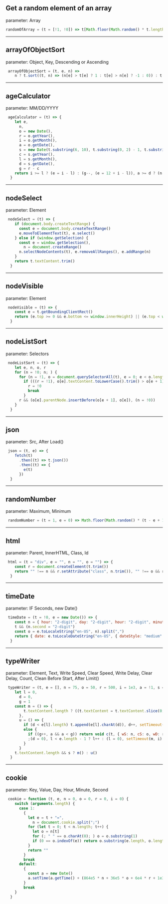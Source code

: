 ## Get a random element of an array
parameter: Array
```javascript
randomOfArray = (t = [!1, !0]) => t[Math.floor(Math.random() * t.length)]
```

<hr /> 

## arrayOfObjectSort
parameter: Object, Key, Descending or Ascending
```javascript
 arrayOfObjectSort = (t, e, n) =>
    n ? t.sort((t, n) => (n[e] > t[e] ? 1 : t[e] > n[e] ? -1 : 0)) : t.sort((t, n) => (t[e] > n[e] ? 1 : n[e] > t[e] ? -1 : 0))
```

<hr /> 

## ageCalculator
parameter: MM/DD/YYYY
```javascript
 ageCalculator = (t) => {
    let e,
      n,
      o = new Date(),
      r = o.getYear(),
      i = o.getMonth(),
      a = o.getDate(),
      s = new Date(t.substring(6, 10), t.substring(0, 2) - 1, t.substring(3, 5)),
      c = s.getYear(),
      l = s.getMonth(),
      d = s.getDate(),
      g = r - c
    return i >= l ? (e = i - l) : (g--, (e = 12 + i - l)), a >= d ? (n = a - d) : (e--, (n = 31 + a - d), e < 0 && ((e = 11), g--)), { B: s, D: n, M: e, Y: g }
  }
```

<hr /> 

## nodeSelect
parameter: Element
```javascript
 nodeSelect = (t) => {
    if (document.body.createTextRange) {
      const e = document.body.createTextRange()
      e.moveToElementText(t), e.select()
    } else if (window.getSelection) {
      const e = window.getSelection(),
        n = document.createRange()
      n.selectNodeContents(t), e.removeAllRanges(), e.addRange(n)
    }
    return t.textContent.trim()
  }
```

<hr /> 

## nodeVisible
parameter: Element
```javascript
 nodeVisible = (t) => {
    const e = t.getBoundingClientRect()
    return (e.top >= 0 && e.bottom <= window.innerHeight) || (e.top < window.innerHeight && e.bottom >= 0 && "true")
  }
```

<hr /> 

## nodeListSort
parameter: Selectors
```javascript
 nodeListSort = (t) => {
    let e, n, o, r
    for (n = !0; n; ) {
      for (n = !1, o = document.querySelectorAll(t), e = 0; e < o.length - 1; e++)
        if (((r = !1), o[e].textContent.toLowerCase().trim() > o[e + 1].textContent.toLowerCase().trim())) {
          r = !0
          break
        }
      r && (o[e].parentNode.insertBefore(o[e + 1], o[e]), (n = !0))
    }
  }
```

<hr /> 

## json
parameter: Src, After Load()
```javascript
 json = (t, e) => {
    fetch(t)
      .then((t) => t.json())
      .then((t) => {
        e(t)
      })
  }
```

<hr /> 

## randomNumber
parameter: Maximum, Minimum
```javascript
 randomNumber = (t = 1, e = 0) => Math.floor(Math.random() * (t - e + 1) + e)
```

<hr /> 

## html
parameter: Parent, InnerHTML, Class, Id
```javascript
 html = (t = "div", e = "", n = "", o = "") => {
    const r = document.createElement(t.trim())
    return "" !== n && r.setAttribute("class", n.trim()), "" !== o && r.setAttribute("id", o.trim()), (r.innerHTML = e.trim()), r
  }
```

<hr /> 

## timeDate
parameter: IF Seconds, new Date()
```javascript
 timeDate = (t = !0, e = new Date()) => {
    const n = { hour: "2-digit", day: "2-digit", hour: "2-digit", minute: "2-digit", year: "numeric", month: "2-digit", weekday: "long" }
    t && (n.second = "2-digit")
    const o = e.toLocaleString("en-US", n).split(",")
    return { date: e.toLocaleDateString("en-US", { dateStyle: "medium" }), date2: o[1].trim(), time: o[2].trim(), day: o[0] }
  }
```

<hr /> 

## typeWriter
parameter: Element, Text, Write Speed, Clear Speed, Write Delay, Clear Delay, Count, Clean Before Start, After Limit()
```javascript
 typeWriter = (t, e = [], n = 75, o = 50, r = 500, i = 1e3, a = !1, s = !0, c = () => {}) => {
    let l = 0,
      d = 0,
      g = 1
    const m = () => {
        t.textContent.length ? ((t.textContent = t.textContent.slice(0, -1)), d++, setTimeout(m, o)) : ((d = 0), setTimeout(u, r))
      },
      u = () => {
        if (d < e[l].length) t.append(e[l].charAt(d)), d++, setTimeout(u, n)
        else {
          if ((g++, a && a < g)) return void c(t, { wS: n, cS: o, wD: r, cD: i })
          ;(d = 0), l < e.length - 1 ? l++ : (l = 0), setTimeout(m, i)
        }
      }
    t.textContent.length && s ? m() : u()
  }
```

<hr /> 

## cookie
parameter: Key, Value, Day, Hour, Minute, Second
```javascript
 cookie = function (t, e, n = 0, o = 0, r = 0, i = 0) {
    switch (arguments.length) {
      case 1:
        {
          let e = t + "=",
            n = document.cookie.split(";")
          for (let t = 0; t < n.length; t++) {
            let o = n[t]
            for (; " " == o.charAt(0); ) o = o.substring(1)
            if (0 == o.indexOf(e)) return o.substring(e.length, o.length)
          }
          return ""
        }
        break
      default:
        {
          const a = new Date()
          a.setTime(a.getTime() + (864e5 * n + 36e5 * o + 6e4 * r + 1e3 * i)), (document.cookie = t + "=" + e + ";expires=" + a.toUTCString() + ";path=/")
        }
        break
    }
  }
```
